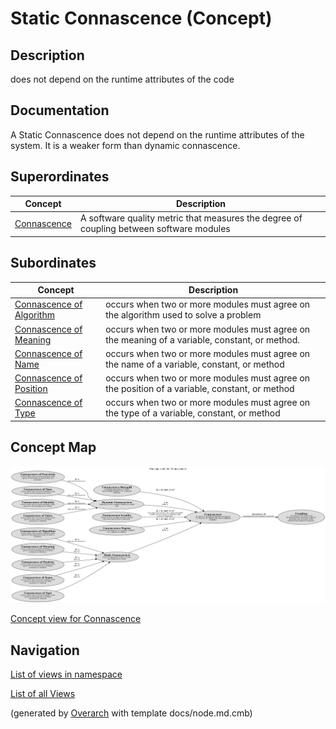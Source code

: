 
# Static Connascence (Concept)
## Description
does not depend on the runtime attributes of the code


## Documentation
A Static Connascence does not depend on the runtime attributes of the system.
         It is a weaker form than dynamic connascence.
## Superordinates
| Concept | Description |
|---|---|
| [Connascence](../../../software-development/complexity/connascence/connascence.md)| A software quality metric that measures the degree of coupling between software modules |
## Subordinates
| Concept | Description |
|---|---|
| [Connascence of Algorithm](../../../software-development/complexity/connascence/connascence-of-algorithm.md)| occurs when two or more modules must agree on the algorithm used to solve a problem |
| [Connascence of Meaning](../../../software-development/complexity/connascence/connascence-of-meaning.md)| occurs when two or more modules must agree on the meaning of a variable, constant, or method. |
| [Connascence of Name](../../../software-development/complexity/connascence/connascence-of-name.md)| occurs when two or more modules must agree on the name of a variable, constant, or method |
| [Connascence of Position](../../../software-development/complexity/connascence/connascence-of-position.md)| occurs when two or more modules must agree on the position of a variable, constant, or method |
| [Connascence of Type](../../../software-development/complexity/connascence/connascence-of-type.md)| occurs when two or more modules must agree on the type of a variable, constant, or method |

## Concept Map
![Concept view for Connascence](../../../software-development/complexity/connascence/concept-view.png)

[Concept view for Connascence](../../../software-development/complexity/connascence/concept-view.md)


## Navigation
[List of views in namespace](./views-in-namespace.md)

[List of all Views](../../../views.md)


(generated by [Overarch](https://github.com/soulspace-org/overarch) with template docs/node.md.cmb)

